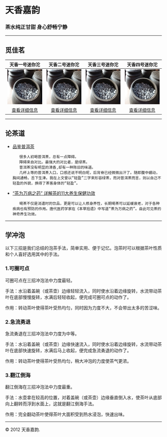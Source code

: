 # 天香嘉韵

### 茶水纯正甘甜 身心舒畅宁静
---

## 觅佳茗

|天香一号迷你沱|天香二号迷你沱|天香三号迷你沱|天香四号迷你沱|
|:---------:|:---------:|:---------:|:---------:|
|![](yyy.jpg)|![](yyy.jpg)|![](yyy.jpg)|![](yyy.jpg)|
|[查看详细信息](http://item.taobao.com/item.htm?spm=0.0.0.0.HoEaIg&id=22013035718)|[查看详细信息](http://item.taobao.com/item.htm?spm=0.0.0.0.HoEaIg&id=22013035718)|[查看详细信息](http://item.taobao.com/item.htm?spm=0.0.0.0.HoEaIg&id=22013035718)|[查看详细信息](http://item.taobao.com/item.htm?spm=0.0.0.0.HoEaIg&id=22013035718)|

---
## 论茶道
* [品鉴普洱茶](品鉴普洱茶.html)

		 很多人初喝普洱茶，总有一点障碍。
		 障碍来自对比。最强大的对比者，是绿茶。
		 普洱茶没有明显的清香,却有一种陈旧的味道。
		 几杯上等的普洱茶入口，口感还说不明白呢，后背脊已经微微出汗了。随即腹中蠕动，胸间通畅，舌下生津。我在上文曾以“轻盈”二字来形容绿茶，而对普洱茶而言，则以自己不轻盈的外貌，换得了茶客身体的“轻盈”。

* [“茶为万病之药” 详解茶的11大养生保健功效](茶为万病之药.html)

	     喝茶不仅是消遣时的饮品，更是可以让人修身养性，长期喝茶可以延缓衰老，对于各种疾病也有预防的作用。唐代医药学家在《本草拾遗》中写道“茶为万病之药”。由此可见茶的神奇养生功效。

---
## 学冲泡
以下三招是我们总结的泡茶手法，简单实用、便于记忆。泡茶时可以根据茶叶性质和个人喜好选用其中的手法。

### 1.可圈可点
可圈可点在三招冲泡法中力度最轻。

手法：水沿着盖碗（或茶壶）边缘轻轻流入，同时使水沿着边缘旋转，水流带动茶叶在底部慢慢旋转，水满后轻轻收起，便完成可圈可点的动作了。

作用：转动茶叶使得茶叶受热均匀，同时因为力度不大，不会带出太多的苦涩味。

### 2.急流勇退
急流勇退在三招冲泡法中力度为中等。

手法：水沿着盖碗（或茶壶）边缘快速流入，同时使水沿着边缘旋转，水流带动茶叶在底部快速旋转，水满后马上收起，便完成急流勇退的动作了。

作用：转动茶叶使得茶叶受热均匀，稍大冲泡的力度使茶气更浓。

### 3.翻江倒海
翻江倒海在三招冲泡法中力度最重。

手法：水壶拿在较高的位置，对着盖碗（或茶壶）边缘垂直倒入水，使茶叶从底部向上翻转而浮到水面上，这就是翻江倒海手法。

作用：完全翻动茶叶使得茶叶大面积受到热水浸泡，快速出味。

---
© 2012 天香嘉韵.


